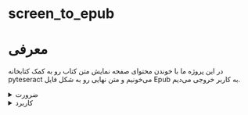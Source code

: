 # screen_to_epub
# معرفی

در این پروژه ما با خوندن محتوای صفحه نمایش متن کتاب رو به کمک کتابخانه pyteseract می‌خونیم و متن نهایی رو به شکل فایل Epub به کاربر خروجی می‌دیم.

<details>

<summary>ضرورت</summary>

کتابخوان‌های الکترونیک یک محصول کاربردی و بسیار مفید برای راحت تر شدن کتاب خواندن هستند. این کتابخوان‌ها معمولا انواع فرمت‌های رایج مثل PDF و... رو می‌تونن بخونن ولی امکاناتی مثل تغییر اندازه متن و مترجم رو فقط برای فرمت‌های خاصی مثل Epub و mobi ارائه می‌کنن.

</details>

<details>

<summary>کاربرد</summary>

به عنوان مثال اگر شما یک کتاب سنگین دارین که می‌خواین فایلش رو داخل کتابخوان خود داشته باشین یا کتابخوان فیدیبوک دارین و کتابی رو در نرم‌افزار طاقچه دارین می‌تونین به کمک این ابزار یک فایل Epub از کتاب خودتون تهیه کنین.

</details>
